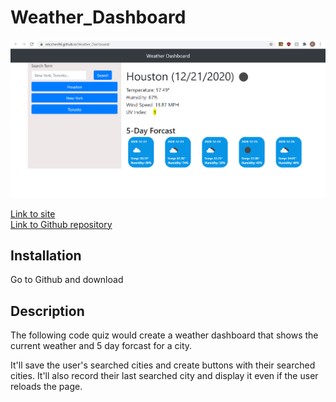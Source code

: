 # Weather_Dashboard

![Work Day Scheduler Main Screen](./Assets/mainPage_screenshot.png)

[Link to site](https://ericchen96.github.io/Weather_Dashboard/) <br>
[Link to Github repository](https://github.com/EricChen96/Weather_Dashboard)

## Installation

Go to Github and download

## Description

The following code quiz would create a weather dashboard that shows the current weather and 5 day forcast for a city.

It'll save the user's searched cities and create buttons with their searched cities. It'll also record their last searched city and display it even if the user reloads the page.


